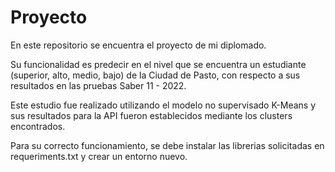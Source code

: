 # Proyecto
En este repositorio se encuentra el proyecto de mi diplomado.

Su funcionalidad es predecir en el nivel que se encuentra un estudiante (superior, alto, medio, bajo)  de la Ciudad de Pasto, con respecto a sus resultados en las pruebas Saber 11 - 2022.

Este estudio fue realizado utilizando el modelo no supervisado K-Means y sus resultados para la API fueron establecidos mediante los clusters encontrados.

Para su correcto funcionamiento, se debe instalar las librerias solicitadas en requeriments.txt y crear un entorno nuevo.

